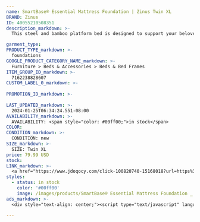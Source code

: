 ```yaml
---
name: SmartBase® Essential Mattress Foundation | Zinus Twin XL
BRAND: Zinus
ID: 40055210508351
description_markdown: >-
  This steel and bamboo platform bed is designed to support your beloved mattress, be it spring, memory foam, or hybrid, with superior strength and box spring-free support. Our rock-solid steel frame and sustainable bamboo slats are expertly engineered with additional center support legs and closely spaced slats to prevent sagging and extend mattress life. At 14 inches tall, the Essential SmartBase® gives you nearly 13 inches of clearance space for storage under the bed, so you can keep things always organized and out of the way.

garment_type:
PRODUCT_TYPE_markdown: >-
  foundations
GOOGLE_PRODUCT_CATEGORY_NAME_markdown: >-
  Furniture > Beds & Accessories > Beds & Bed Frames
ITEM_GROUP_ID_markdown: >-
  7162238828607
CUSTOM_LABEL_0_markdown: >-
  
PROMOTION_ID_markdown: >-
  
LAST_UPDATED_markdown: >-
  2024-01-25T06:34:24.551-08:00
AVAILABILITY_markdown: >-
  AVAILABILITY: <span style="color: #00ff00;">in stock</span>
COLOR:
CONDITION_markdown: >-
  CONDITION: new
SIZE_markdown: >-
  SIZE: Twin XL
price: 79.99 USD
stock: 
LINK_markdown: >-
  <a href="https://www.jdoqocy.com/click-100820740-15168018?url=https%3A%2F%2Fwww.zinus.com%2Fproducts%2Fsmartbase-essential-mattress-foundation%3Fvariant%3D40055210508351" target="_blank" style="display: inline-block; padding: 10px 20px; font-size: 16px; text-align: center; text-decoration: none; cursor: pointer; border: 1px solid #3498db; color: #3498db; background-color: #fff; border-radius: 5px; transition: background-color 0.3s;">Go to Product</a>
styles:
  - status: in stock
    color: '#00ff00'
    image: /images/products/SmartBase® Essential Mattress Foundation _ Zinus Twin XL/ZinusEssentialSmartBasewithBambooSlats_Black_F_Q_Ksize.jpg
ads_markdown: >-
  <div style="text-align: center;"><script type="text/javascript" language="javascript" src="https://www.kqzyfj.com/placeholder-53972226?target=_top&mouseover=N"></script></div>

---
```

